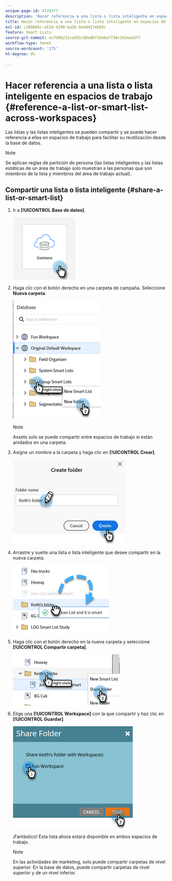 ```yaml
---
unique-page-id: 4720377
description: 'Hacer referencia a una lista o lista inteligente en espacios de trabajo: documentos de Marketo, documentación del producto'
title: Hacer referencia a una lista o lista inteligente en espacios de trabajo
exl-id: c390685c-e51d-4298-ba3b-8e4dd27eb85c
feature: Smart Lists
source-git-commit: ac7d6b222ca561c88e0bf10aba7736c1b2eee3f7
workflow-type: tm+mt
source-wordcount: '175'
ht-degree: 0%

---
```


# Hacer referencia a una lista o lista inteligente en espacios de trabajo {#reference-a-list-or-smart-list-across-workspaces}

Las listas y las listas inteligentes se pueden compartir y se puede hacer referencia a ellas en espacios de trabajo para facilitar su reutilización desde la base de datos.

>[!NOTE]
>
>Se aplican reglas de partición de persona (las listas inteligentes y las listas estáticas de un área de trabajo solo muestran a las personas que son miembros de la lista _y_ miembros del área de trabajo actual).

## Compartir una lista o lista inteligente {#share-a-list-or-smart-list}

1. Ir a **[!UICONTROL Base de datos]**.

   ![](assets/reference-a-list-or-smart-list-across-workspaces-1.png)

1. Haga clic con el botón derecho en una carpeta de campaña. Seleccione **Nueva carpeta**.

   ![](assets/reference-a-list-or-smart-list-across-workspaces-2.png)

   >[!NOTE]
   >
   >Assets solo se puede compartir entre espacios de trabajo si están anidados en una carpeta.

1. Asigne un nombre a la carpeta y haga clic en **[!UICONTROL Crear]**.

   ![](assets/reference-a-list-or-smart-list-across-workspaces-3.png)

1. Arrastre y suelte una lista o lista inteligente que desee compartir en la nueva carpeta.

   ![](assets/reference-a-list-or-smart-list-across-workspaces-4.png)

1. Haga clic con el botón derecho en la nueva carpeta y seleccione **[!UICONTROL Compartir carpeta]**.

   ![](assets/reference-a-list-or-smart-list-across-workspaces-5.png)

1. Elige una **[!UICONTROL Workspace]** con la que compartir y haz clic en **[!UICONTROL Guardar]**.

   ![](assets/reference-a-list-or-smart-list-across-workspaces-6.png)

   ¡Fantástico! Esta lista ahora estará disponible en ambos espacios de trabajo.

   >[!NOTE]
   >
   >En las actividades de marketing, solo puede compartir carpetas de nivel superior. En la base de datos, puede compartir carpetas de nivel superior y de un nivel inferior.
